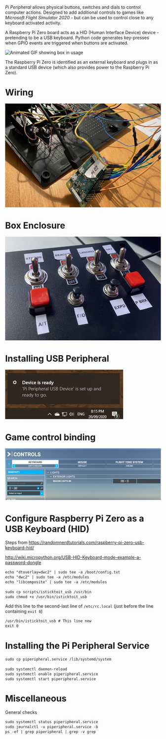 
_Pi Peripheral_ allows physical buttons, switches and dials to control computer actions. Designed to add additional controls to games like _Microsoft Flight Simulator 2020_ - but can be used to control close to any keyboard activated activity. 

A Raspberry Pi Zero board acts as a HID (Human Interface Device) device - pretending to be a USB keyboard. Python code generates key-presses when GPIO events are triggered when buttons are activated. 

![Animated GIF showing box in usage](./docs/pi-demo.gif)


The Raspberry Pi Zero is identified as an external keyboard and plugs in as a standard USB device (which also provides power to the Raspberry Pi Zero). 


# Wiring

![Wiring of GPIO](./docs/wiring.jpg)

# Box Enclosure

![Outside view of box](./docs/box-outside.jpg)


# Installing USB Peripheral

![Windows 10 Pop up message](./docs/win10-usb-msg.png)

# Game control binding

![Windows 10 Pop up message](./docs/msfs-keyboard-binding.png)




# Configure Raspberry Pi Zero as a USB Keyboard (HID)
Steps from https://randomnerdtutorials.com/raspberry-pi-zero-usb-keyboard-hid/

http://wiki.micropython.org/USB-HID-Keyboard-mode-example-a-password-dongle

```
echo "dtoverlay=dwc2" | sudo tee -a /boot/config.txt
echo "dwc2" | sudo tee -a /etc/modules
echo "libcomposite" | sudo tee -a /etc/modules

sudo cp scripts/isticktoit_usb /usr/bin
sudo chmod +x /usr/bin/isticktoit_usb
```

Add this line to the second-last line of `/etc/rc.local` (just before the line containing `exit 0`)

```
/usr/bin/isticktoit_usb # This line new
exit 0 
```



# Installing the Pi Peripheral Service

```
sudo cp piperipheral.service /lib/systemd/system

sudo systemctl daemon-reload
sudo systemctl enable piperipheral.service
sudo systemctl start piperipheral.service
```


# Miscellaneous 
General checks
```
sudo systemctl status piperipheral.service
sudo journalctl -u piperipheral.service -b
ps -ef | grep piperipheral | grep -v grep
```



